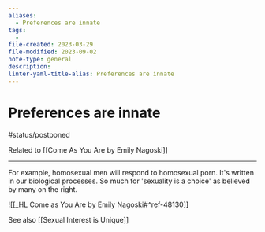 ```yaml
---
aliases:
  - Preferences are innate
tags:
  - 
file-created: 2023-03-29
file-modified: 2023-09-02
note-type: general
description: 
linter-yaml-title-alias: Preferences are innate
---
```


# Preferences are innate

#status/postponed

Related to [[Come As You Are by Emily Nagoski]]

---

For example, homosexual men will respond to homosexual porn. It's written in our biological processes. So much for 'sexuality is a choice' as believed by many on the right.

![[_HL Come as You Are by Emily Nagoski#^ref-48130]]

See also [[Sexual Interest is Unique]]
